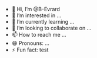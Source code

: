 - 👋 Hi, I’m @B-Evrard
- 👀 I’m interested in ...
- 🌱 I’m currently learning ...
- 💞️ I’m looking to collaborate on ...
- 📫 How to reach me ...
- 😄 Pronouns: ...
- ⚡ Fun fact: test

<!---
B-Evrard/B-Evrard is a ✨ special ✨ repository because its `README.md` (this file) appears on your GitHub profile.
You can click the Preview link to take a look at your changes.
--->
